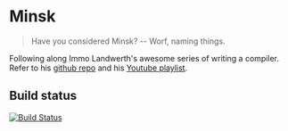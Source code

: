 # Minsk

> Have you considered Minsk? -- Worf, naming things.

Following along Immo Landwerth's awesome series of writing a compiler. 
Refer to his [github repo] and his [Youtube playlist].

[github repo]: https://github.com/dotnet/roslyn
[YouTube playlist]: https://www.youtube.com/playlist?list=PLRAdsfhKI4OWNOSfS7EUu5GRAVmze1t2y

## Build status

[![Build Status](https://szaboopeeter.visualstudio.com/Minsk/_apis/build/status/szaboopeeter.minsk)](https://szaboopeeter.visualstudio.com/Minsk/_build/latest?definitionId=4)
